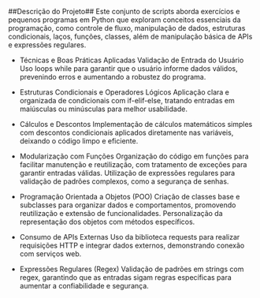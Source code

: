 ##Descrição do Projeto##
Este conjunto de scripts aborda exercícios e pequenos programas em Python que exploram conceitos essenciais da programação, como controle de fluxo, manipulação de dados, estruturas condicionais, laços, funções, classes, além de manipulação básica de APIs e expressões regulares.

- Técnicas e Boas Práticas Aplicadas
Validação de Entrada do Usuário
Uso loops while para garantir que o usuário informe dados válidos, prevenindo erros e aumentando a robustez do programa.

- Estruturas Condicionais e Operadores Lógicos
Aplicação clara e organizada de condicionais com if-elif-else, tratando entradas em maiúsculas ou minúsculas para melhor usabilidade.

- Cálculos e Descontos
Implementação de cálculos matemáticos simples com descontos condicionais aplicados diretamente nas variáveis, deixando o código limpo e eficiente.

- Modularização com Funções
Organização do código em funções para facilitar manutenção e reutilização, com tratamento de exceções para garantir entradas válidas. Utilização de expressões regulares para validação de padrões complexos, como a segurança de senhas.

- Programação Orientada a Objetos (POO)
Criação de classes base e subclasses para organizar dados e comportamentos, promovendo reutilização e extensão de funcionalidades. Personalização da representação dos objetos com métodos específicos.

- Consumo de APIs Externas
Uso da biblioteca requests para realizar requisições HTTP e integrar dados externos, demonstrando conexão com serviços web.

- Expressões Regulares (Regex)
Validação de padrões em strings com regex, garantindo que as entradas sigam regras específicas para aumentar a confiabilidade e segurança.
